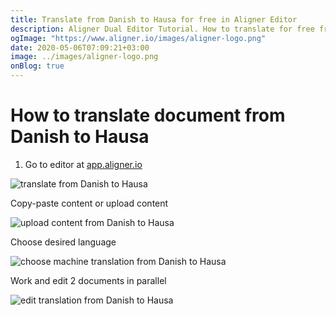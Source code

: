 ```yaml
---
title: Translate from Danish to Hausa for free in Aligner Editor
description: Aligner Dual Editor Tutorial. How to translate for free from Danish to Hausa. Aligner is multilingual document management platform. 
ogImage: "https://www.aligner.io/images/aligner-logo.png"
date: 2020-05-06T07:09:21+03:00
image: ../images/aligner-logo.png
onBlog: true
---
```


# How to translate document from Danish to Hausa

1. Go to editor at [app.aligner.io](https://app.aligner.io "Aligner App web page")

![translate from Danish to Hausa](../aligner-blank-editor.png "translate from Danish to Hausa")

Copy-paste content or upload content

![upload content from Danish to Hausa](../aligner-uploaded-document.png "upload content from Danish to Hausa")

Choose desired language

![choose machine translation from Danish to Hausa](../aligner-language-dropdown.png "choose machine translation from Danish to Hausa")

Work and edit 2 documents in parallel

![edit translation from Danish to Hausa](../aligner-double-sitded-editor.png "edit translation from Danish to Hausa")

